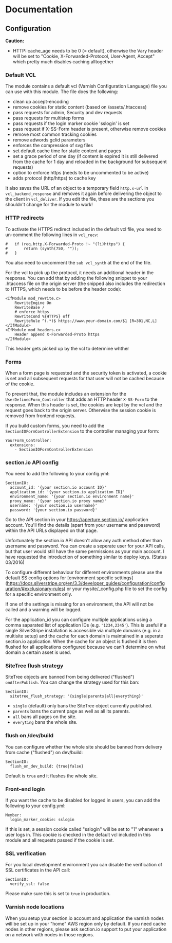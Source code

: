 # Documentation

## Configuration

**Caution:**

* HTTP::cache_age needs to be 0 (= default), otherwise the Vary header will be set to "Cookie, X-Forwarded-Protocol, User-Agent, Accept" which pretty much disables caching alltogether

### Default VCL

The module contains a default vcl (Varnish Configuration Language) file you can use with this module. The file does the following:

* clean up accept-encoding
* remove cookies for static content (based on /assets/.htaccess)
* pass requests for admin, Security and dev requests
* pass requests for multistep forms
* pass requests if the login marker cookie 'sslogin' is set
* pass request if X-SS-Form header is present, otherwise remove cookies
* remove most common tracking cookies
* remove adwords gclid parameters
* enforces the compression of svg files
* set default cache time for static content and pages
* set a grace period of one day (if content is expired it is still delivered from the cache for 1 day and reloaded in the background for subsequent requests)
* option to enforce https (needs to be uncommented to be active)
* adds protocol (http/https) to cache key

It also saves the URL of an object to a temporary field `http.x-url` in `vcl_backend_response` and removes it again before delivering the object to the client in `vcl_deliver`. If you edit the file, these are the sections you shouldn't change for the module to work!

### HTTP redirects

To activate the HTTPS redirect included in the default vcl file, you need to un-comment the following lines in `vcl_recv`:
```
#	if (req.http.X-Forwarded-Proto !~ "(?i)https") {
#		return (synth(750, ""));
#	}
```
You also need to uncomment the `sub vcl_synth` at the end of the file.

For the vcl to pick up the protocol, it needs an additional header in the response. You can add that by adding the following snippet to your .htaccess file on the origin server (the snipped also includes the redirection to HTTPS, which needs to be before the header code):
```
<IfModule mod_rewrite.c>
	RewriteEngine On
	RewriteBase /
	# enforce https
	RewriteCond %{HTTPS} off
	RewriteRule ^(.*)$ https://www.your-domain.com/$1 [R=301,NC,L]
</IfModule>
<IfModule mod_headers.c>
	Header append X-Forwarded-Proto https
</IfModule>
```

This header gets picked up by the vcl to determine whther 

### Forms

When a form page is requested and the security token is activated, a cookie is set and all subsequent requests for that user will not be cached because of the cookie.

To prevent that, the module includes an extension for the `UserDefinedForm_Controller` that adds an HTTP header `X-SS-Form` to the response. When this header is set, the cookies are kept by the vcl and the request goes back to the origin server. Otherwise the session cookie is removed from frontend requests.

If you build custom forms, you need to add the `SectionIOFormControllerExtension` to the controller managing your form:

```
YourForm_Controller:
  extensions:
    - SectionIOFormControllerExtension
```

### section.io API config

You need to add the following to your config.yml: 

```
SectionIO:
  account_id: '{your section.io account ID}'
  application_id: '{your section.io application ID}'
  environment_name: '{your section.io environment name}'
  proxy_name: '{your section.io proxy name}'
  username: '{your section.io username}'
  password: '{your section.io password}'
```

Go to the API section in your https://aperture.section.io/ application account. You'll find the details (apart from your username and password) within the API URLs displayed on that page.

Unfortunately the section.io API doesn't allow any auth method other than username and password. You can create a seperate user for your API calls, but that user would still have the same permissions as your main account. I have requested the introduction of something similar to deploy keys. (Status 03/2016) 

To configure different behaviour for different environments please use the default SS config options for [environment specific settings] (https://docs.silverstripe.org/en/3.3/developer_guides/configuration/configuration/#exclusionary-rules) or your mysite/_config.php file to set the config for a specific environment only. 

If one of the settings is missing for an environment, the API will not be called and a warning will be logged. 

For the application_id you can configure multiple applications using a comma saparated list of application IDs (e.g. `'1234,2345'`). This is useful if a single SilverStripe installation is accessible via multiple domains (e.g. in a multisite setup) and the cache for each domain is maintained in a seperate section.io application. When the cache for an object is flushed it is then flushed for all applications configured because we can't determine on what domain a certain asset is used.

### SiteTree flush strategy

SiteTree objects are banned from being delivered ("flushed") `onAfterPublish`. You can change the strategy used for this ban:  

```
SectionIO:
  sitetree_flush_strategy: '{single|parents|all|everything}'
```

* `single` (default) only bans the SiteTree object currently published.
* `parents` bans the current page as well as all its parents.
* `all` bans all pages on the site.
* `everyting` bans the whole site.

### flush on /dev/build

You can configure whether the whole site should be banned from delivery from cache ("flushed") on dev/build: 

```
SectionIO:
  flush_on_dev_build: {true|false}
```

Default is `true` and it flushes the whole site.

### Front-end login

If you want the cache to be disabled for logged in users, you can add the following to your config.yml:

```
Member:
  login_marker_cookie: sslogin
```

If this is set, a session cookie called "sslogin" will be set to "1" whenever a user logs in. This cookie is checked in the default vcl included in this module and all requests passed if the cookie is set. 

### SSL verification

For you local development environment you can disable the verification of SSL certificates in the API call:

```
SectionIO:
  verify_ssl: false
```

Please make sure this is set to `true` in production.

### Varnish node locations

When you setup your section.io account and application the varnish nodes will be set up in your "home" AWS region only by default. If you need cache nodes in other regions, please ask section.io support to put your application on a network with nodes in those regions. 
